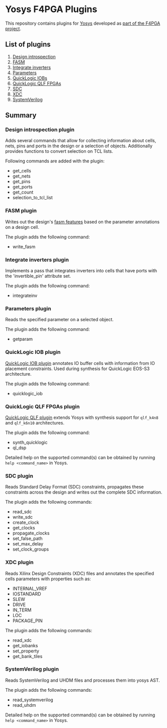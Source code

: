 # Yosys F4PGA Plugins

This repository contains plugins for [Yosys](https://github.com/YosysHQ/yosys.git) developed as [part of the F4PGA project](https://f4pga.org).

## List of plugins

1. [Design introspection](#design-introspection-plugin)
2. [FASM](#fasm-plugin)
3. [Integrate inverters](#integrate-inverters-plugin)
4. [Parameters](#parameters-plugin)
5. [QuickLogic IOBs](#quicklogic-iob-plugin)
6. [QuickLogic QLF FPGAs](#quicklogic-qlf-plugin)
7. [SDC](#sdc-plugin)
8. [XDC](#xdc-plugin)
9. [SystemVerilog](#systemverilog-plugin)

## Summary

### Design introspection plugin

Adds several commands that allow for collecting information about cells, nets, pins and ports in the design or a selection of objects.
Additionally provides functions to convert selection on TCL lists.

Following commands are added with the plugin:
* get_cells
* get_nets
* get_pins
* get_ports
* get_count
* selection_to_tcl_list

### FASM plugin

Writes out the design's [fasm features](https://fasm.readthedocs.io/en/latest/) based on the parameter annotations on a
design cell.

The plugin adds the following command:
* write_fasm

### Integrate inverters plugin

Implements a pass that integrates inverters into cells that have ports with the 'invertible_pin' attribute set.

The plugin adds the following command:
* integrateinv

### Parameters plugin

Reads the specified parameter on a selected object.

The plugin adds the following command:
* getparam

### QuickLogic IOB plugin

[QuickLogic IOB plugin](./ql-iob-plugin/) annotates IO buffer cells with information from IO placement constraints. Used during synthesis for QuickLogic EOS-S3 architecture.

The plugin adds the following command:
* quicklogic_iob

### QuickLogic QLF FPGAs plugin

[QuickLogic QLF plugin](./ql-qlf-plugin) extends Yosys with synthesis support for `qlf_k4n8` and `qlf_k6n10` architectures.

The plugin adds the following command:
* synth_quicklogic
* ql_dsp

Detailed help on the supported command(s) can be obtained by running `help <command_name>` in Yosys.

### SDC plugin

Reads Standard Delay Format (SDC) constraints, propagates these constraints across the design and writes out the complete SDC information.

The plugin adds the following commands:
* read_sdc
* write_sdc
* create_clock
* get_clocks
* propagate_clocks
* set_false_path
* set_max_delay
* set_clock_groups

### XDC plugin

Reads Xilinx Design Constraints (XDC) files and annotates the specified cells parameters with properties such as:
* INTERNAL_VREF
* IOSTANDARD
* SLEW
* DRIVE
* IN_TERM
* LOC
* PACKAGE_PIN

The plugin adds the following commands:
* read_xdc
* get_iobanks
* set_property
* get_bank_tiles

### SystemVerilog plugin

Reads SystemVerilog and UHDM files and processes them into yosys AST.

The plugin adds the following commands:
* read_systemverilog
* read_uhdm

Detailed help on the supported command(s) can be obtained by running `help <command_name>` in Yosys.
